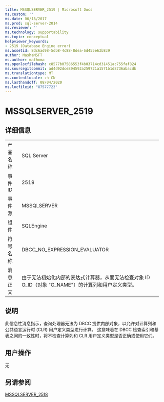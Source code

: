 ```yaml
---
title: MSSQLSERVER_2519 | Microsoft Docs
ms.custom: ''
ms.date: 06/13/2017
ms.prod: sql-server-2014
ms.reviewer: ''
ms.technology: supportability
ms.topic: conceptual
helpviewer_keywords:
- 2519 (Database Engine error)
ms.assetid: 8dc6ad98-5db8-4c88-8dea-6d455e63b839
author: MashaMSFT
ms.author: mathoma
ms.openlocfilehash: c8577b07586553f4b03714cd31451ac755faf824
ms.sourcegitcommit: ad4d92dce894592a259721a1571b1d8736abacdb
ms.translationtype: MT
ms.contentlocale: zh-CN
ms.lasthandoff: 08/04/2020
ms.locfileid: "87577723"
---
```

# <a name="mssqlserver_2519"></a>MSSQLSERVER_2519
    
## <a name="details"></a>详细信息  
  
|||  
|-|-|  
|产品名称|SQL Server|  
|事件 ID|2519|  
|事件源|MSSQLSERVER|  
|组件|SQLEngine|  
|符号名称|DBCC_NO_EXPRESSION_EVALUATOR|  
|消息正文|由于无法初始化内部的表达式计算器，从而无法检查对象 ID O_ID（对象 "O_NAME"）的计算列和用户定义类型。|  
  
## <a name="explanation"></a>说明  
 此信息性消息指示，查询处理器无法为 DBCC 提供内部对象，以允许对计算列和公共语言运行时 (CLR) 用户定义类型进行计算。 这意味着在 DBCC 检查索引和基表之间的一致性时，将不检查计算列和 CLR 用户定义类型是否正确或使用它们。  
  
## <a name="user-action"></a>用户操作  
 无  
  
## <a name="see-also"></a>另请参阅  
 [MSSQLSERVER_2518](mssqlserver-2518-database-engine-error.md)  
  
  

